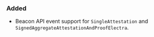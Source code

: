 ### Added

- Beacon API event support for `SingleAttestation` and `SignedAggregateAttestationAndProofElectra`.
